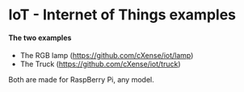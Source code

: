 
# IoT - Internet of Things examples
#### The two examples

* The RGB lamp (https://github.com/cXense/iot/lamp) 
* The Truck (https://github.com/cXense/iot/truck)

Both are made for RaspBerry Pi, any model.
